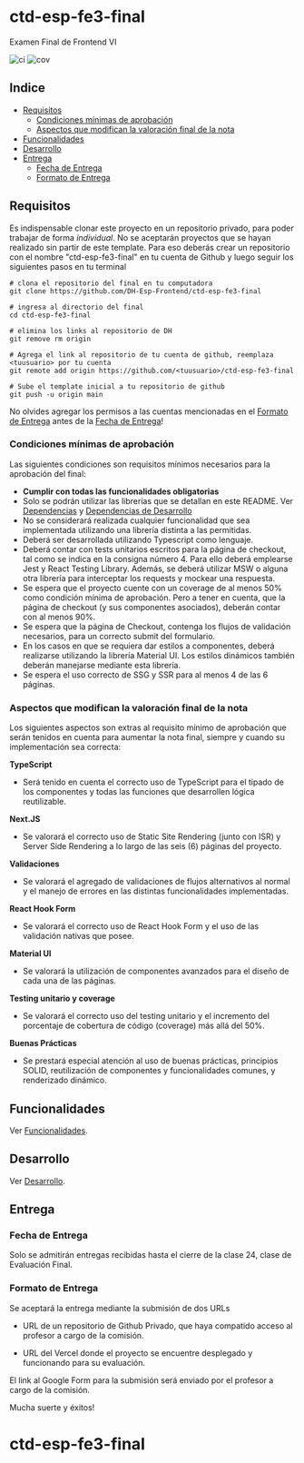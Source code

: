 # ctd-esp-fe3-final
Examen Final de Frontend VI

![ci](https://github.com/DH-Esp-Frontend/ctd-esp-fe3-final/actions/workflows/ci.yml/badge.svg)
![cov](https://github.com/DH-Esp-Frontend/ctd-esp-fe3-final/actions/workflows/coverage.yml/badge.svg)

## Indice
* [Requisitos](#requisitos)
  * [Condiciones mínimas de aprobación](#condiciones-mínimas-de-aprobación)
  * [Aspectos que modifican la valoración final de la nota](#aspectos-que-modifican-la-valoración-final-de-la-nota)
* [Funcionalidades](#funcionalidades)
* [Desarrollo](#desarrollo)
* [Entrega](#entrega)
  * [Fecha de Entrega](#fecha-de-entrega)
  * [Formato de Entrega](#formato-de-entrega)


## Requisitos

Es indispensable clonar este proyecto en un repositorio privado, para poder trabajar de forma *individual*. No se aceptarán proyectos que se hayan realizado sin partir de este template. Para eso deberás crear un repositorio con el nombre "ctd-esp-fe3-final" en tu cuenta de Github y luego seguir los siguientes pasos en tu terminal

```
# clona el repositorio del final en tu computadora
git clone https://github.com/DH-Esp-Frontend/ctd-esp-fe3-final 

# ingresa al directorio del final
cd ctd-esp-fe3-final

# elimina los links al repositorio de DH
git remove rm origin

# Agrega el link al repositorio de tu cuenta de github, reemplaza <tuusuario> por tu cuenta
git remote add origin https://github.com/<tuusuario>/ctd-esp-fe3-final

# Sube el template inicial a tu repositorio de github
git push -u origin main
```
No olvides agregar los permisos a las cuentas mencionadas en el [Formato de Entrega](#formato-de-entrega) antes de la [Fecha de Entrega](#fecha-de-entrega)!


### Condiciones mínimas de aprobación

Las siguientes condiciones son requisitos mínimos necesarios para la aprobación del final:

* **Cumplir con todas las funcionalidades obligatorias**
* Solo se podrán utilizar las librerías que se detallan en este README. Ver [Dependencias](docs/desarrollo.md#dependencias) y [Dependencias de Desarrollo](docs/desarrollo.md#dependencias-de-desarrollo)
* No se considerará realizada cualquier funcionalidad que sea implementada utilizando una librería distinta a las permitidas.
* Deberá ser desarrollada utilizando Typescript como lenguaje.
* Deberá contar con tests unitarios escritos para la página de checkout, tal como se indica en la consigna número 4. Para ello deberá emplearse Jest y React Testing Library. Además, se deberá utilizar MSW o alguna otra librería para interceptar los requests y mockear una respuesta.
* Se espera que el proyecto cuente con un coverage de al menos 50% como condición mínima de aprobación. Pero a tener en cuenta, que la página de checkout (y sus componentes asociados), deberán contar con al menos 90%.
* Se espera que la página de Checkout, contenga los flujos de validación necesarios, para un correcto submit del formulario.
* En los casos en que se requiera dar estilos a componentes, deberá realizarse utilizando la librería Material UI. Los estilos dinámicos también deberán manejarse mediante esta librería.
* Se espera el uso correcto de SSG y SSR para al menos 4 de las 6 páginas.


### Aspectos que modifican la valoración final de la nota

Los siguientes aspectos son extras al requisito mínimo de aprobación que serán tenidos en cuenta para aumentar la nota final, siempre y cuando su implementación sea correcta:

**TypeScript**
* Será tenido en cuenta el correcto uso de TypeScript para el tipado de los componentes y todas las funciones que desarrollen lógica reutilizable.

**Next.JS**
* Se valorará el correcto uso de Static Site Rendering (junto con ISR) y Server Side Rendering a lo largo de las seis (6) páginas del proyecto.

**Validaciones**
* Se valorará el agregado de validaciones de flujos alternativos al normal y el manejo de errores en las distintas funcionalidades implementadas.

**React Hook Form**
* Se valorará el correcto uso de React Hook Form y el uso de las validación nativas que posee.

**Material UI**
* Se valorará la utilización de componentes avanzados para el diseño de cada una de las páginas.

**Testing unitario y coverage**
* Se valorará el correcto uso del testing unitario y el incremento del porcentaje de cobertura de código (coverage) más allá del 50%.

**Buenas Prácticas**
* Se prestará especial atención al uso de buenas prácticas, principios SOLID, reutilización de componentes y funcionalidades comunes, y renderizado dinámico.

## Funcionalidades

Ver [Funcionalidades](docs/funcionalidades.md).
    
## Desarrollo

Ver [Desarrollo](docs/desarrollo.md).

## Entrega

### Fecha de Entrega

Solo se admitirán entregas recibidas hasta el cierre de la clase 24, clase de Evaluación Final. 

### Formato de Entrega

Se aceptará la entrega mediante la submisión de dos URLs 

* URL de un repositorio de Github Privado, que haya compatido acceso al profesor a cargo de la comisión.

* URL del Vercel donde el proyecto se encuentre desplegado y funcionando para su evaluación.

El link al Google Form para la submisión será enviado por el profesor a cargo de la comisión.

Mucha suerte y éxitos! 

# ctd-esp-fe3-final

